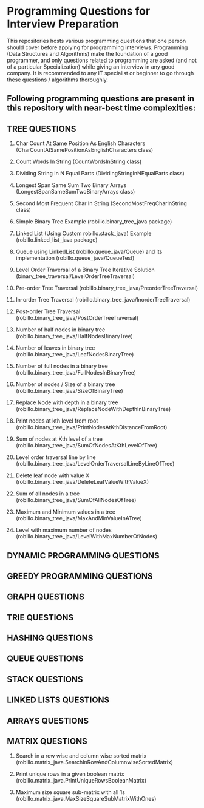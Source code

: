 # Programming Questions for Interview Preparation

This repositories hosts various programming questions that one person should cover before applying for programming interviews. Programming (Data Structures and Algorithms) make the foundation of a good programmer, and only questions related to programming are asked (and not of a particular Specialization) while giving an interview in any good company. It is recommended to any IT specialist or beginner to go through these questions / algorithms thoroughly.

## Following programming questions are present in this repository with near-best time complexities:

## TREE QUESTIONS

1. Char Count At Same Position As English Characters
  (CharCountAtSamePositionAsEnglishCharacters class)
  
2. Count Words In String 
  (CountWordsInString class)
  
3. Dividing String In N Equal Parts 
  (DividingStringInNEqualParts class)
  
4. Longest Span Same Sum Two Binary Arrays 
  (LongestSpanSameSumTwoBinaryArrays class)
  
5. Second Most Frequent Char In String 
  (SecondMostFreqCharInString class)
  
6. Simple Binary Tree Example 
  (robillo.binary_tree_java package)
  
7. Linked List 
  (Using Custom robillo.stack_java)
  Example 
  (robillo.linked_list_java package)
  
8. Queue using LinkedList (robillo.queue_java/Queue)
   and its implementation (robillo.queue_java/QueueTest)
   
9. Level Order Traversal of a Binary Tree Iterative Solution 
   (binary_tree_traversal/LevelOrderTreeTraversal)
   
10. Pre-order Tree Traversal 
    (robillo.binary_tree_java/PreorderTreeTraversal)
    
11. In-order Tree Traversal 
    (robillo.binary_tree_java/InorderTreeTraversal)
    
12. Post-order Tree Traversal 
    (robillo.binary_tree_java/PostOrderTreeTraversal)
    
13. Number of half nodes in binary tree 
    (robillo.binary_tree_java/HalfNodesBinaryTree)
    
14. Number of leaves in binary tree 
    (robillo.binary_tree_java/LeafNodesBinaryTree)
    
15. Number of full nodes in a binary tree 
    (robillo.binary_tree_java/FullNodesInBinaryTree)
    
16. Number of nodes / Size of a binary tree 
    (robillo.binary_tree_java/SizeOfBinaryTree)
    
17. Replace Node with depth in a binary tree 
    (robillo.binary_tree_java/ReplaceNodeWithDepthInBinaryTree)
    
18. Print nodes at kth level from root 
    (robillo.binary_tree_java/PrintNodesAtKthDistanceFromRoot)
    
19. Sum of nodes at Kth level of a tree 
    (robillo.binary_tree_java/SumOfNodesAtKthLevelOfTree)
    
20. Level order traversal line by line 
    (robillo.binary_tree_java/LevelOrderTraversalLineByLineOfTree)
    
21. Delete leaf node with value X 
    (robillo.binary_tree_java/DeleteLeafValueWithValueX)
    
22. Sum of all nodes in a tree 
    (robillo.binary_tree_java/SumOfAllNodesOfTree)
    
23. Maximum and Minimum values in a tree 
    (robillo.binary_tree_java/MaxAndMinValueInATree)
    
24. Level with maximum number of nodes 
    (robillo.binary_tree_java/LevelWithMaxNumberOfNodes)
    
## DYNAMIC PROGRAMMING QUESTIONS

## GREEDY PROGRAMMING QUESTIONS

## GRAPH QUESTIONS

## TRIE QUESTIONS

## HASHING QUESTIONS

## QUEUE QUESTIONS

## STACK QUESTIONS

## LINKED LISTS QUESTIONS

## ARRAYS QUESTIONS

## MATRIX QUESTIONS

1. Search in a row wise and column wise sorted matrix
   (robillo.matrix_java.SearchInRowAndColumnwiseSortedMatrix)
   
2. Print unique rows in a given boolean matrix
   (robillo.matrix_java.PrintUniqueRowsBooleanMatrix)
   
3. Maximum size square sub-matrix with all 1s
   (robillo.matrix_java.MaxSizeSquareSubMatrixWithOnes)
